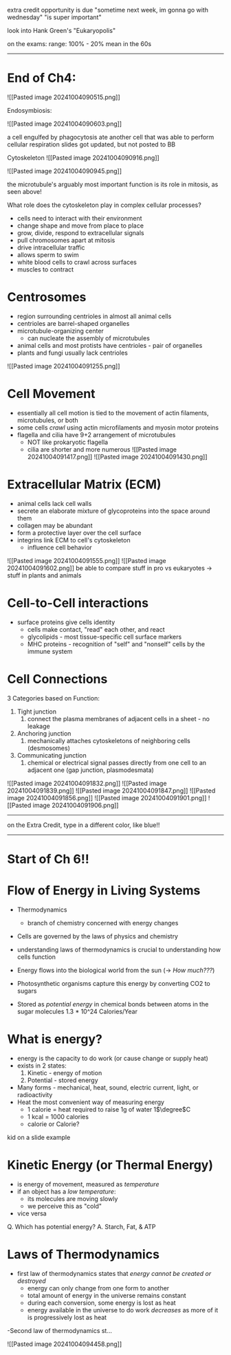 extra credit opportunity is due "sometime next week, im gonna go with wednesday"
	"is super important"

look into Hank Green's "Eukaryopolis"

on the exams:
	range: 100% - 20%
	mean in the 60s

--------
# End of Ch4:

![[Pasted image 20241004090515.png]]

Endosymbiosis:

![[Pasted image 20241004090603.png]]

a cell engulfed by phagocytosis ate another cell that was able to perform cellular respiration
	slides got updated, but not posted to BB

Cytoskeleton
![[Pasted image 20241004090916.png]]

![[Pasted image 20241004090945.png]]

the microtubule's arguably most important function is its role in mitosis, as seen above!

What role does the cytoskeleton play in complex cellular processes?
- cells need to interact with their environment
- change shape and move from place to place
- grow, divide, respond to extracellular signals
- pull chromosomes apart at mitosis
- drive intracellular traffic
- allows sperm to swim
- white blood cells to crawl across surfaces
- muscles to contract

# Centrosomes
- region surrounding centrioles in almost all animal cells
- centrioles are barrel-shaped organelles
- microtubule-organizing center
	- can nucleate the assembly of microtubules
- animal cells and most protists have centrioles - pair of organelles
- plants and fungi usually lack centrioles

![[Pasted image 20241004091255.png]]

# Cell Movement
- essentially all cell motion is tied to the movement of actin filaments, microtubules, or both
- some cells *crawl* using actin microfilaments and myosin motor proteins
- flagella and cilia have 9+2 arrangement of microtubules
	- NOT like prokaryotic flagella
	- cilia are shorter and more numerous
![[Pasted image 20241004091417.png]]
![[Pasted image 20241004091430.png]]

# Extracellular Matrix (ECM)
- animal cells lack cell walls
- secrete an elaborate mixture of glycoproteins into the space around them
- collagen may be abundant
- form a protective layer over the cell surface
- integrins link ECM to cell's cytoskeleton
	- influence cell behavior

![[Pasted image 20241004091555.png]]
![[Pasted image 20241004091602.png]]
be able to compare stuff in pro vs eukaryotes -> stuff in plants and animals 

# Cell-to-Cell interactions
- surface proteins give cells identity
	- cells make contact, "read" each other, and react
	- glycolipids - most tissue-specific cell surface markers
	- MHC proteins - recognition of "self" and "nonself" cells by the immune system

# Cell Connections
3 Categories based on Function:
1. Tight junction
	1. connect the plasma membranes of adjacent cells in a sheet - no leakage
2. Anchoring junction
	1. mechanically attaches cytoskeletons of neighboring cells (desmosomes)
3. Communicating junction
	1. chemical or electrical signal passes directly from one cell to an adjacent one (gap junction, plasmodesmata)

![[Pasted image 20241004091832.png]]
![[Pasted image 20241004091839.png]]
![[Pasted image 20241004091847.png]]
![[Pasted image 20241004091856.png]]
![[Pasted image 20241004091901.png]]
![[Pasted image 20241004091906.png]]

-----------
on the Extra Credit, type in a different color, like blue!!

-------------

# Start of Ch 6!!

# Flow of Energy in Living Systems
- Thermodynamics
	- branch of chemistry concerned with energy changes
- Cells are governed by the laws of physics and chemistry
- understanding laws of thermodynamics is crucial to understanding how cells function

- Energy flows into the biological world from the sun (-> *How much???*)
- Photosynthetic organisms capture this energy by converting CO2 to sugars
- Stored as *potential energy* in chemical bonds between atoms in the sugar molecules
1.3 * 10^24 Calories/Year

# What is energy?
- energy is the capacity to do work (or cause change or supply heat)
- exists in 2 states:
	1. Kinetic - energy of motion
	2. Potential - stored energy
- Many forms - mechanical, heat, sound, electric current, light, or radioactivity
- Heat the most convenient way of measuring energy
	- 1 calorie = heat required to raise 1g of water 1$\degree$C
	- 1 kcal = 1000 calories
	- calorie or Calorie?

kid on a slide example

# Kinetic Energy (or Thermal Energy)
- is energy of movement, measured as *temperature*
- if an object has a *low temperature*:
	- its molecules are moving slowly
	- we perceive this as "cold"
- vice versa

Q. Which has potential energy?
	A. Starch, Fat, & ATP

# Laws of Thermodynamics
- first law of thermodynamics states that *energy cannot be created or destroyed*
	- energy can only change from one form to another
	- total amount of energy in the universe remains constant
	- during each conversion, some energy is lost as heat
	- energy available in the universe to do work *decreases* as more of it is progressively lost as heat

-Second law of thermodynamics st...

![[Pasted image 20241004094458.png]]

